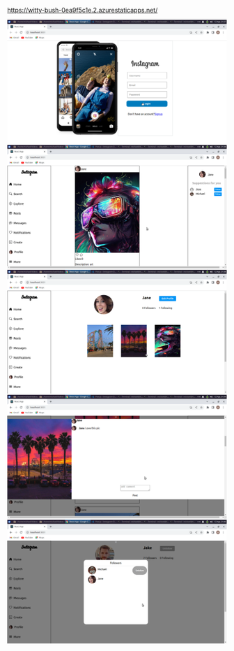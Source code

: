 https://witty-bush-0ea9f5c1e.2.azurestaticapps.net/

![](./Screenshot_2023-04-12_21-37-13.png)
![](./Screenshot_2023-04-12_21-38-03.png)
![](./Screenshot_2023-04-12_21-38-24.png)
![](./Screenshot_2023-04-12_21-39-31.png)
![](./Screenshot_2023-04-12_21-40-05.png)